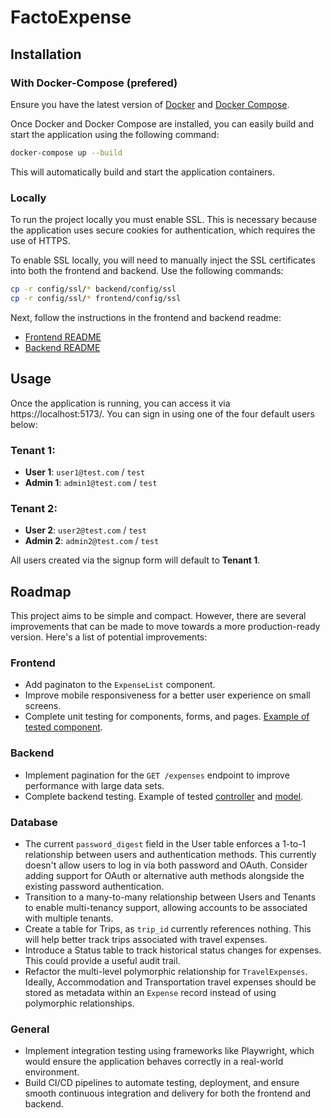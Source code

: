 # FactoExpense

## Installation

### With Docker-Compose (prefered)

Ensure you have the latest version of [Docker](https://www.docker.com/products/docker-desktop) and [Docker Compose](https://docs.docker.com/compose/install/).

Once Docker and Docker Compose are installed, you can easily build and start the application using the following command:

```sh
docker-compose up --build
```

This will automatically build and start the application containers.

### Locally

To run the project locally you must enable SSL. This is necessary because the application uses secure cookies for authentication, which requires the use of HTTPS.

To enable SSL locally, you will need to manually inject the SSL certificates into both the frontend and backend. Use the following commands:

```sh
cp -r config/ssl/* backend/config/ssl
cp -r config/ssl/* frontend/config/ssl
```

Next, follow the instructions in the frontend and backend readme:

- [Frontend README](./frontend/README.md)
- [Backend README](./backend/README.md)

## Usage

Once the application is running, you can access it via https://localhost:5173/. You can sign in using one of the four default users below:

### Tenant 1:
- **User 1**: `user1@test.com` / `test`
- **Admin 1**: `admin1@test.com` / `test`

### Tenant 2:
- **User 2**: `user2@test.com` / `test`
- **Admin 2**: `admin2@test.com` / `test`

All users created via the signup form will default to **Tenant 1**.

## Roadmap

This project aims to be simple and compact. However, there are several improvements that can be made to move towards a more production-ready version. Here's a list of potential improvements:

### Frontend
- Add paginaton to the `ExpenseList` component.
- Improve mobile responsiveness for a better user experience on small screens.
- Complete unit testing for components, forms, and pages. [Example of tested component](./frontend/src/components/forms/NewExpenseForm/NewExpenseForm.test.tsx).

### Backend
- Implement pagination for the `GET /expenses` endpoint to improve performance with large data sets.
- Complete backend testing. Example of tested [controller](./backend/test/controllers/auth_controller_test.rb) and [model](./backend/test/models/user_test.rb).

### Database
- The current `password_digest` field in the User table enforces a 1-to-1 relationship between users and authentication methods. This currently doesn't allow users to log in via both password and OAuth. Consider adding support for OAuth or alternative auth methods alongside the existing password authentication.
- Transition to a many-to-many relationship between Users and Tenants to enable multi-tenancy support, allowing accounts to be associated with multiple tenants.
- Create a table for Trips, as `trip_id` currently references nothing. This will help better track trips associated with travel expenses.
- Introduce a Status table to track historical status changes for expenses. This could provide a useful audit trail.
- Refactor the multi-level polymorphic relationship for `TravelExpenses`. Ideally, Accommodation and Transportation travel expenses should be stored as metadata within an `Expense` record instead of using polymorphic relationships.

### General
- Implement integration testing using frameworks like Playwright, which would ensure the application behaves correctly in a real-world environment.
- Build CI/CD pipelines to automate testing, deployment, and ensure smooth continuous integration and delivery for both the frontend and backend.
